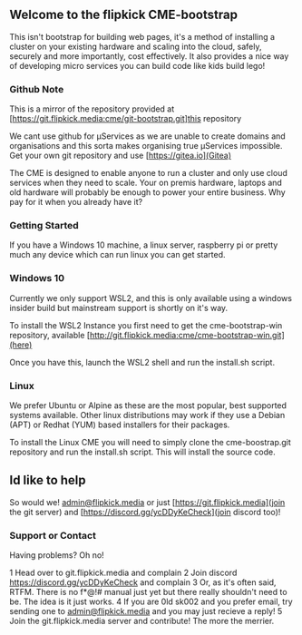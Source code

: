 ## Welcome to the flipkick CME-bootstrap

This isn't bootstrap for building web pages, it's a method of installing a cluster on your existing hardware and scaling into the cloud, safely, securely and more importantly, cost effectively. It also provides a nice way of developing micro services you can build code like kids build lego!

### Github Note

This is a mirror of the repository provided at [https://git.flipkick.media:cme/git-bootstrap.git]this repository

We cant use github for µServices as we are unable to create domains and organisations and this sorta makes organising true µServices impossible. Get your own git repository and use [https://gitea.io](Gitea)

The CME is designed to enable anyone to run a cluster and only use cloud services when they need to scale. Your on premis hardware, laptops and old hardware will probably be enough to power your entire business. Why pay for it when you already have it?

### Getting Started

If you have a Windows 10 machine, a linux server, raspberry pi or pretty much any device which can run linux you can get started.

### Windows 10

Currently we only support WSL2, and this is only available using a windows insider build but mainstream support is shortly on it's way.

To install the WSL2 Instance you first need to get the cme-bootstrap-win repository, available [http://git.flipkick.media:cme/cme-bootstrap-win.git](here)

Once you have this, launch the WSL2 shell and run the install.sh script.

### Linux 

We prefer Ubuntu or Alpine as these are the most popular, best supported systems available. Other linux distributions may work if they use a Debian (APT) or Redhat (YUM) based installers for their packages.

To install the Linux CME you will need to simply clone the cme-boostrap.git repository and run the install.sh script. This will install the source code.

## Id like to help

So would we! admin@flipkick.media or just [https://git.flipkick.media](join the git server) and [https://discord.gg/ycDDyKeCheck](join discord too)! 

### Support or Contact

Having problems? Oh no!

1 Head over to git.flipkick.media and complain
2 Join discord https://discord.gg/ycDDyKeCheck and complain
3 Or, as it's often said, RTFM. There is no f*@!# manual just yet but there really shouldn't need to be. The idea is it just works.
4 If you are 0ld sk002 and you prefer email, try sending one to admin@flipkick.media and you may just recieve a reply!
5 Join the git.flipkick.media server and contribute! The more the merrier.

